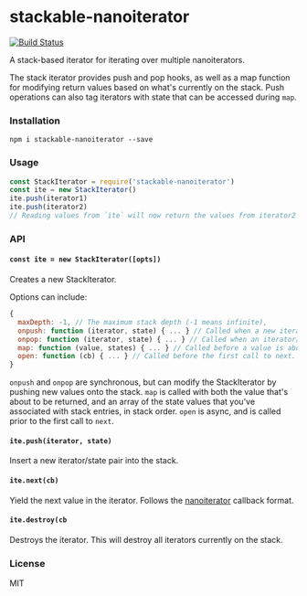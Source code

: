 # stackable-nanoiterator
[![Build Status](https://travis-ci.com/andrewosh/stackable-nanoiterator.svg?token=WgJmQm3Kc6qzq1pzYrkx&branch=master)](https://travis-ci.com/andrewosh/stackable-nanoiterator)

A stack-based iterator for iterating over multiple nanoiterators.

The stack iterator provides push and pop hooks, as well as a map function for modifying return values based on what's currently on the stack. Push operations can also tag iterators with state that can be accessed during `map`.

### Installation
```
npm i stackable-nanoiterator --save
```
### Usage
```js
const StackIterator = require('stackable-nanoiterator')
const ite = new StackIterator()
ite.push(iterator1)
ite.push(iterator2)
// Reading values from `ite` will now return the values from iterator2 then iterator1
```
### API
#### `const ite = new StackIterator([opts])`
Creates a new StackIterator.

Options can include:
```js
{
  maxDepth: -1, // The maximum stack depth (-1 means infinite),
  onpush: function (iterator, state) { ... } // Called when a new iterator/state pair is pushed.
  onpop: function (iterator, state) { ... } // Called when an iterator/state pair is popped.
  map: function (value, states) { ... } // Called before a value is about to be returned.
  open: function (cb) { ... } // Called before the first call to next.
}
```
`onpush` and `onpop` are synchronous, but can modify the StackIterator by pushing new values onto the stack.
`map` is called with both the value that's about to be returned, and an array of the state values that you've associated with stack entries, in stack order.
`open` is async, and is called prior to the first call to `next`.

#### `ite.push(iterator, state)`
Insert a new iterator/state pair into the stack.

#### `ite.next(cb)`
Yield the next value in the iterator. Follows the [nanoiterator](https://github.com/mafintosh/nanoiterator) callback format.

#### `ite.destroy(cb`
Destroys the iterator. This will destroy all iterators currently on the stack.

### License
MIT



